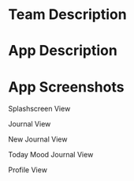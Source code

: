 # Team Description

# App Description
 
# App Screenshots

Splashscreen View

Journal View

New Journal View

Today Mood Journal View

Profile View